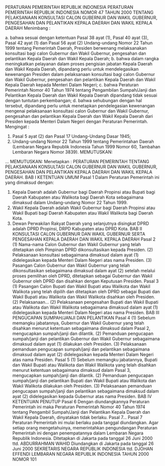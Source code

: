  PERATURAN PEMERINTAH REPUBLIK INDONESIA PERATURAN PEMERINTAH REPUBLIK INDONESIA NOMOR 47 TAHUN 2000 TENTANG PELAKSANAAN KONSULTASI CALON GUBERNUR DAN WAKIL GUBERNUR, PENGESAHAN DAN PELANTIKAN KEPALA DAERAH DAN WAKIL KEPALA DAERAH
Menimbang :

a. bahwa sesuai dengan ketentuan Pasal 38 ayat (1), Pasal 40 ayat (3), Pasal 42 ayat (1) dan Pasal 56 ayat (2) Undang-undang Nomor 22 Tahun 1999 tentang Pemerintah Daerah, Presiden berwenang melaksanakan konsultasi bagi calon Gubernur dan Wakil Gubernur, pengesahan dan pelantikan Kepala Daerah dan Wakil Kepala Daerah;
b. bahwa dalam rangka meningkatkan pelayanan dalam proses pengisian jabatan Kepala Daerah dan Wakil Kepala Daerah, dipandang perlu untuk mendelegasikan kewenangan Presiden dalam pelaksanaan konsultasi bagi calon Gubernur dan Wakil Gubernur, pengesahan dan pelantikan Kepala Daerah dan Wakil Kepala Daerah kepada Menteri Dalam Negeri;
c. bahwa Peraturan Pemerintah Nomor 40 Tahun 1974 tentang Pengambilan Sumpah/Janji dan Pelantikan Kepala Daerah dan Wakil Kepala Daerah dipandang tidak sesuai dengan tuntutan perkembangan;
d. bahwa sehubungan dengan hal tersebut, dipandang perlu untuk menetapkan pendelegasian kewenangan mengenai pelaksanaan konsultasi calon Gubernur dan Wakil Gubernur, pengesahan dan pelantikan Kepala Daerah dan Wakil Kepala Daerah dari Presiden kepada Menteri Dalam Negeri dengan Peraturan Pemerintah.
Mengingat :

1. Pasal 5 ayat (2) dan Pasal 17 Undang-Undang Dasar 1945;
2. Undang-undang Nomor 22 Tahun 1999 tentang Pemerintahan Daerah (Lembaran Negara Republik Indonesia Tahun 1999 Nomor 60, Tambahan Lembaran Negara Nomor 3839).
MEMUTUSKAN:

...
MEMUTUSKAN:
 Menetapkan : PERATURAN PEMERINTAH TENTANG PELAKSANAAN KONSULTASI CALON GUBERNUR DAN WAKIL GUBERNUR, PENGESAHAN DAN PELANTIKAN KEPALA DAERAH DAN WAKIL KEPALA DAERAH.
BAB I KETENTUAN UMUM
Pasal 1
Dalam Peraturan Pemerintah ini yang dimaksud dengan:
1. Kepala Daerah adalah Gubernur bagi Daerah Propinsi atau Bupati bagi Daerah Kabupaten atau Walikota bagi Daerah Kota sebagaimana dimaksud dalam Undang-undang Nomor 22 Tahun 1999.
2. Wakil Kepala Daerah adalah Wakil Gubernur bagi Daerah Propinsi atau Wakil Bupati bagi Daerah Kabupaten atau Wakil Walikota bagi Daerah Kota.
3. Dewan Perwakilan Rakyat Daerah yang selanjutnya disingkat DPRD adalah DPRD Propinsi, DRPD Kabupaten atau DPRD Kota.
BAB II KONSULTASI CALON GUBERNUR DAN WAKIL GUBERNUR SERTA PENGESAHAN KEPALA DAERAH DAN WAKIL KEPALA DAERAH
Pasal 2
(1) Nama-nama Calon Gubernur dan Wakil Gubernur yang telah ditetapkan oleh Pimpinan DPRD dikonsultasikan kepada Presiden.
(2) Pelaksanaan konsultasi sebagaimana dimaksud dalam ayat (1) didelegasikan kepada Menteri Dalam Negeri atas nama Presiden.
(3) Pasangan Calon Gubernur dan Wakil Gubernur yang telah dikonsultasikan sebagaimana dimaksud dalam ayat (2) setelah melalui proses pemilihan oleh DPRD, ditetapkan sebagai Gubernur dan Wakil Gubernur oleh DPRD dan disahkan dengan Keputusan Presiden.
Pasal 3
(1) Pasangan Calon Bupati dan Wakil Bupati atau Walikota dan Wakil Walikota yang telah dipilih dan ditetapkan oleh DPRD sebagai Bupati dan Wakil Bupati atau Walikota dan Wakil Walikota disahkan oleh Presiden.
(2) Pelaksanaan...
(2) Pelaksanaan pengesahan Bupati dan Wakil Bupati atau Walikota dan Wakil Walikota sebagaimana dimaksud dalam ayat (1) didelegasikan kepada Menteri Dalam Negeri atas nama Presiden.
BAB III PENGUCAPAN SUMPAH/JANJI DAN PELANTIKAN
Pasal 4
(1) Sebelum memangku jabatannya, Gubernur dan Wakil Gubernur yang telah disahkan menurut ketentuan sebagaimana dimaksud dalam Pasal 2, mengucapkan sumpah/janji dan dilantik.
(2) Pemanduan pengucapan sumpah/janji dan pelantikan Gubernur dan Wakil Gubernur sebagaimana dimaksud dalam ayat (1) dilakukan oleh Presiden.
(3) Pelaksanaan pemanduan pengucapan sumpah/janji dan pelantikan sebagaimana dimaksud dalam ayat (2) didelegasikan kepada Menteri Dalam Negeri atas nama Presiden.
Pasal 5
(1) Sebelum memangku jabatannya, Bupati dan Wakil Bupati atau Walikota dan Wakil Walikota yang telah disahkan menurut ketentuan sebagaimana dimaksud dalam Pasal 3, mengucapkan sumpah/janji dan dilantik.
(2) Pemanduan pengucapan sumpah/janji dan pelantikan Bupati dan Wakil Bupati atau Walikota dan Wakil Walikota dilakukan oleh Presiden.
(3) Pelaksanaan pemanduan pengucapan sumpah/janji dan pelantikan sebagaimana dimaksud dalam ayat (2) didelegasikan kepada Gubernur atas nama Presiden.
BAB IV KETENTUAN PENUTUP
Pasal 6
Dengan diundangkannya Peraturan Pemerintah ini maka Peraturan Pemerintah Nomor 40 Tahun 1974 tentang Pengambil Sumpah/Janji dan Pelantikan Kepala Daerah dan Wakil Kepala Daerah, dinyatakan tidak berlaku. Pasal 7...
Pasal 7
Peraturan Pemerintah ini mulai berlaku pada tanggal diundangkan. Agar setiap orang mengetahuinya, memerintahkan pengundangan Peraturan Pemerintah ini dengan penempatannya dalam Lembaran Negara Republik Indonesia. Ditetapkan di Jakarta pada tanggal 26 Juni 2000 ttd. ABDURRAHMAN WAHID Diundangkan di Jakarta pada tanggal 26 Juni 2000 SEKRETARIS NEGARA REPUBLIK INDONESIA ttd. DJOHAN EFFENDI LEMBARAN NEGARA REPUBLIK INDONESIA TAHUN 2000 NOMOR 101